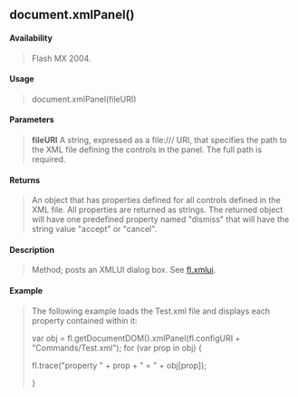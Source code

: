 ## document.xmlPanel()

#### Availability

> Flash MX 2004.

#### Usage

> document.xmlPanel(fileURI)

#### Parameters

> **fileURI** A string, expressed as a file:/// URI, that specifies the path to the XML file defining the controls in the panel. The full path is required.

#### Returns

> An object that has properties defined for all controls defined in the XML file. All properties are returned as strings. The returned object will have one predefined property named "dismiss" that will have the string value "accept" or "cancel".

#### Description

> Method; posts an XMLUI dialog box. See [fl.xmlui](#_bookmark557).

#### Example

> The following example loads the Test.xml file and displays each property contained within it:
>
> var obj = fl.getDocumentDOM().xmlPanel(fl.configURI + "Commands/Test.xml"); for (var prop in obj) {
>
> fl.trace("property " + prop + " = " + obj\[prop\]);
>
> }
